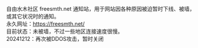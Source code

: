 自由水木社区 freesmth.net 通知站，用于网站因各种原因被迫暂时下线、被墙，或其它状况时的通知。<br />
永久网址：https://freesmth.net/<br />
目前状态：未被墙，不过一些地区连接速度很慢。<br />
20241212：再次被DDOS攻击，暂时关闭
